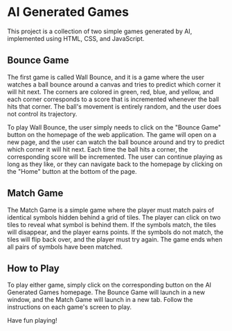 # AI Generated Games

This project is a collection of two simple games generated by AI, implemented using HTML, CSS, and JavaScript.

## Bounce Game

The first game is called Wall Bounce, and it is a game where the user watches a ball bounce around a canvas and tries to predict which corner it will hit next. The corners are colored in green, red, blue, and yellow, and each corner corresponds to a score that is incremented whenever the ball hits that corner. The ball's movement is entirely random, and the user does not control its trajectory.

To play Wall Bounce, the user simply needs to click on the "Bounce Game" button on the homepage of the web application. The game will open on a new page, and the user can watch the ball bounce around and try to predict which corner it will hit next. Each time the ball hits a corner, the corresponding score will be incremented. The user can continue playing as long as they like, or they can navigate back to the homepage by clicking on the "Home" button at the bottom of the page.

## Match Game

The Match Game is a simple game where the player must match pairs of identical symbols hidden behind a grid of tiles. The player can click on two tiles to reveal what symbol is behind them. If the symbols match, the tiles will disappear, and the player earns points. If the symbols do not match, the tiles will flip back over, and the player must try again. The game ends when all pairs of symbols have been matched.

## How to Play

To play either game, simply click on the corresponding button on the AI Generated Games homepage. The Bounce Game will launch in a new window, and the Match Game will launch in a new tab. Follow the instructions on each game's screen to play.

Have fun playing!